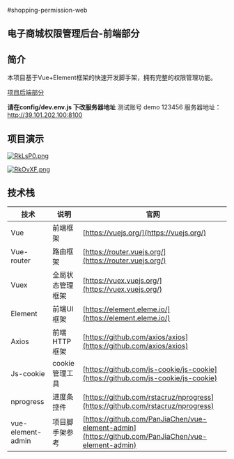 #shopping-permission-web

## 电子商城权限管理后台-前端部分

## 简介

本项目基于Vue+Element框架的快速开发脚手架，拥有完整的权限管理功能。

[项目后端部分](https://github.com/GaussYuan191/shopping-permission)
 
 **请在config/dev.env.js  下改服务器地址**
 测试账号 demo 123456
 服务器地址：http://39.101.202.100:8100
## 项目演示

[![RkLsP0.png](https://z3.ax1x.com/2021/06/21/RkLsP0.png)](https://imgtu.com/i/RkLsP0)

[![RkOvXF.png](https://z3.ax1x.com/2021/06/21/RkOvXF.png)](https://imgtu.com/i/RkOvXF)

## 技术栈

| 技术              | 说明             | 官网                                                         |
| ----------------- | ---------------- | ------------------------------------------------------------ |
| Vue               | 前端框架         | [https://vuejs.org/](https://vuejs.org/)                     |
| Vue-router        | 路由框架         | [https://router.vuejs.org/](https://router.vuejs.org/)       |
| Vuex              | 全局状态管理框架 | [https://vuex.vuejs.org/](https://vuex.vuejs.org/)           |
| Element           | 前端UI框架       | [https://element.eleme.io/](https://element.eleme.io/)       |
| Axios             | 前端HTTP框架     | [https://github.com/axios/axios](https://github.com/axios/axios) |
| Js-cookie         | cookie管理工具   | [https://github.com/js-cookie/js-cookie](https://github.com/js-cookie/js-cookie) |
| nprogress         | 进度条控件       | [https://github.com/rstacruz/nprogress](https://github.com/rstacruz/nprogress) |
| vue-element-admin | 项目脚手架参考   | [https://github.com/PanJiaChen/vue-element-admin](https://github.com/PanJiaChen/vue-element-admin) |

